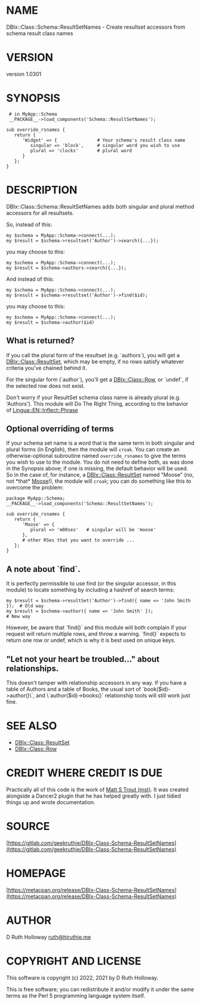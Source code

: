 # NAME

DBIx::Class::Schema::ResultSetNames - Create resultset accessors from schema result class names

# VERSION

version 1.0301

# SYNOPSIS

     # in MyApp::Schema
     __PACKAGE__->load_components('Schema::ResultSetNames');

    sub override_rsnames {
       return {
          'Widget' => {               # Your schema's result class name
             singular => 'block',     # singular word you wish to use
             plural => 'clocks'       # plural word
          }
       };
    }

# DESCRIPTION

DBIx::Class::Schema::ResultSetNames adds both singular and plural method accessors for all resultsets.

So, instead of this:

    my $schema = MyApp::Schema->connect(...);
    my $result = $schema->resultset('Author')->search({...});

you may choose to this:

    my $schema = MyApp::Schema->connect(...);
    my $result = $schema->authors->search({...});

And instead of this:

    my $schema = MyApp::Schema->connect(...);
    my $result = $schema->resultset('Author')->find($id);

you may choose to this:

    my $schema = MyApp::Schema->connect(...);
    my $result = $schema->author($id)

## What is returned?

If you call the plural form of the resultset (e.g. \`authors\`), you will get a [DBIx::Class::ResultSet](https://metacpan.org/pod/DBIx%3A%3AClass%3A%3AResultSet),
which may be empty, if no rows satisfy whatever criteria you've chained behind it.

For the singular form (\`author\`), you'll get a [DBIx::Class::Row](https://metacpan.org/pod/DBIx%3A%3AClass%3A%3ARow), or \`undef\`, if the selected row does not exist.

Don't worry if your ResultSet schema class name is already plural (e.g. 'Authors'). This module will
Do The Right Thing, according to the behavior of [Lingua::EN::Inflect::Phrase](https://metacpan.org/pod/Lingua%3A%3AEN%3A%3AInflect%3A%3APhrase)

## Optional overriding of terms

If your schema set name is a word that is the same term in both singular and plural forms (in English), then
the module will `croak`.  You can create an otherwise-optional subroutine named `override_rsnames` to give
the terms you wish to use to the module.  You do not need to define both, as was done in the Synopsis above;
if one is missing, the default behavior will be used.  So in the case of, for instance, a 
[DBIx::Class::ResultSet](https://metacpan.org/pod/DBIx%3A%3AClass%3A%3AResultSet) named "Moose" (no, not \*that\* [Moose](https://metacpan.org/pod/Moose)!), the module will `croak`; you can do
something like this to overcome the problem:

    package MyApp::Schema;
    __PACKAGE__->load_components('Schema::ResultSetNames');

    sub override_rsnames {
       return {
          'Moose' => { 
             plural => 'm00ses'   # singular will be 'moose'
          },
          # other RSes that you want to override ... 
       };
    }

## A note about \`find\`.

It is perfectly permissible to use find (or the singular accessor, in this module) to locate something
by including a hashref of search terms:

    my $result = $schema->resultSet('Author')->find({ name => 'John Smith });  # Old way
    my $result = $schema->author({ name => 'John Smith' });                    # New way 

However, be aware that \`find()\` and this module will both complain if your request will return multiple
rows, and throw a warning. \`find()\` expects to return one row or undef, which is why it is best used on unique keys.

## "Let not your heart be troubled..." about relationships.

This doesn't tamper with relationship accessors in any way. If you have a table of Authors and a table of Books,
the usual sort of \`book($id)->author()\`, and \`author($id)->books()\` relationship tools will still work just fine.

# SEE ALSO

- [DBIx::Class::ResultSet](https://metacpan.org/pod/DBIx%3A%3AClass%3A%3AResultSet)
- [DBIx::Class::Row](https://metacpan.org/pod/DBIx%3A%3AClass%3A%3ARow)

# CREDIT WHERE CREDIT IS DUE

Practically all of this code is the work of [Matt S Trout (mst)](https://metacpan.org/author/MSTROUT). It was
created alongside a Dancer2 plugin that he has helped greatly with. I just tidied things up and wrote
documentation.

# SOURCE

[https://gitlab.com/geekruthie/DBIx-Class-Schema-ResultSetNames](https://gitlab.com/geekruthie/DBIx-Class-Schema-ResultSetNames)

# HOMEPAGE

[https://metacpan.org/release/DBIx-Class-Schema-ResultSetNames](https://metacpan.org/release/DBIx-Class-Schema-ResultSetNames)

# AUTHOR

D Ruth Holloway <ruth@hiruthie.me>

# COPYRIGHT AND LICENSE

This software is copyright (c) 2022, 2021 by D Ruth Holloway.

This is free software; you can redistribute it and/or modify it under
the same terms as the Perl 5 programming language system itself.
